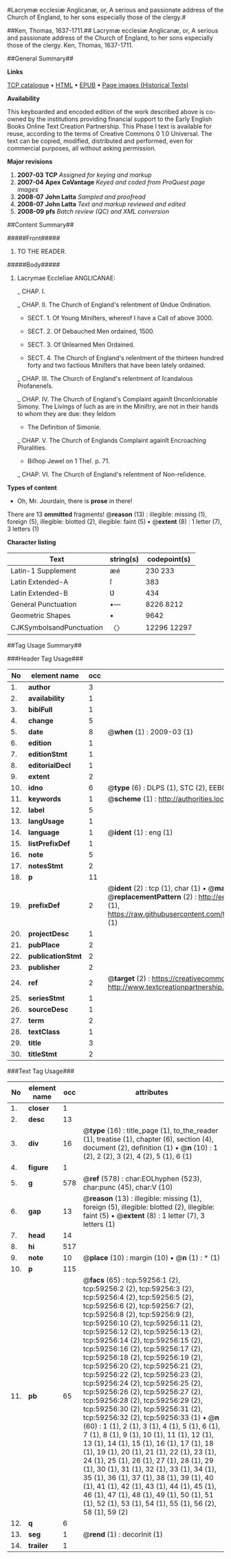 #Lacrymæ ecclesiæ Anglicanæ, or, A serious and passionate address of the Church of England, to her sons especially those of the clergy.#

##Ken, Thomas, 1637-1711.##
Lacrymæ ecclesiæ Anglicanæ, or, A serious and passionate address of the Church of England, to her sons especially those of the clergy.
Ken, Thomas, 1637-1711.

##General Summary##

**Links**

[TCP catalogue](http://www.ota.ox.ac.uk/tcp/)  • 
[HTML](http://tei.it.ox.ac.uk/tcp/Texts-HTML/free/A70/A70394.html)  • 
[EPUB](http://tei.it.ox.ac.uk/tcp/Texts-EPUB/free/A70/A70394.epub) • 
[Page images (Historical Texts)](https://data.historicaltexts.jisc.ac.uk/view?pubId=eebo-12306075e&pageId=eebo-12306075e-59256-1)

**Availability**

This keyboarded and encoded edition of the
	       work described above is co-owned by the institutions
	       providing financial support to the Early English Books
	       Online Text Creation Partnership. This Phase I text is
	       available for reuse, according to the terms of Creative
	       Commons 0 1.0 Universal. The text can be copied,
	       modified, distributed and performed, even for
	       commercial purposes, all without asking permission.

**Major revisions**

1. __2007-03__ __TCP__ *Assigned for keying and markup*
1. __2007-04__ __Apex CoVantage__ *Keyed and coded from ProQuest page images*
1. __2008-07__ __John Latta__ *Sampled and proofread*
1. __2008-07__ __John Latta__ *Text and markup reviewed and edited*
1. __2008-09__ __pfs__ *Batch review (QC) and XML conversion*

##Content Summary##

#####Front#####

1. TO THE READER.

#####Body#####

1. Lacrymae Eccleſiae ANGLICANAE:

    _ CHAP. I.

    _ CHAP. II. The Church of England's reſentment of Ʋndue Ordination.

      * SECT. 1. Of Young Miniſters, whereof I have a Call of above 3000.

      * SECT. 2. Of Debauched Men ordained, 1500.

      * SECT. 3. Of Ʋnlearned Men Ordained.

      * SECT. 4. The Church of England's reſentment of the thirteen hundred forty and two factious Miniſters that have been lately ordained.

    _ CHAP. III. The Church of England's reſentment of ſcandalous Profaneneſs.

    _ CHAP. IV. The Church of England's Complaint againſt Ʋnconſcionable Simony.
The Livings of ſuch as are in the Miniſtry, are not in their hands to whom they are due: they ſeldom
      * The Definition of Simonie.

    _ CHAP. V. The Church of Englands Complaint againſt Encroaching Pluralities.

      * Biſhop Jewel on 1 Theſ. p. 71.

    _ CHAP. VI. The Church of England's reſentment of Non-reſidence.

**Types of content**

  * Oh, Mr. Jourdain, there is **prose** in there!

There are 13 **ommitted** fragments! 
 @__reason__ (13) : illegible: missing (1), foreign (5), illegible: blotted (2), illegible: faint (5)  •  @__extent__ (8) : 1 letter (7), 3 letters (1)

**Character listing**


|Text|string(s)|codepoint(s)|
|---|---|---|
|Latin-1 Supplement|æé|230 233|
|Latin Extended-A|ſ|383|
|Latin Extended-B|Ʋ|434|
|General Punctuation|•—|8226 8212|
|Geometric Shapes|▪|9642|
|CJKSymbolsandPunctuation|〈〉|12296 12297|

##Tag Usage Summary##

###Header Tag Usage###

|No|element name|occ|attributes|
|---|---|---|---|
|1.|__author__|3||
|2.|__availability__|1||
|3.|__biblFull__|1||
|4.|__change__|5||
|5.|__date__|8| @__when__ (1) : 2009-03 (1)|
|6.|__edition__|1||
|7.|__editionStmt__|1||
|8.|__editorialDecl__|1||
|9.|__extent__|2||
|10.|__idno__|6| @__type__ (6) : DLPS (1), STC (2), EEBO-CITATION (1), OCLC (1), VID (1)|
|11.|__keywords__|1| @__scheme__ (1) : http://authorities.loc.gov/ (1)|
|12.|__label__|5||
|13.|__langUsage__|1||
|14.|__language__|1| @__ident__ (1) : eng (1)|
|15.|__listPrefixDef__|1||
|16.|__note__|5||
|17.|__notesStmt__|2||
|18.|__p__|11||
|19.|__prefixDef__|2| @__ident__ (2) : tcp (1), char (1)  •  @__matchPattern__ (2) : ([0-9\-]+):([0-9IVX]+) (1), (.+) (1)  •  @__replacementPattern__ (2) : http://eebo.chadwyck.com/downloadtiff?vid=$1&page=$2 (1), https://raw.githubusercontent.com/textcreationpartnership/Texts/master/tcpchars.xml#$1 (1)|
|20.|__projectDesc__|1||
|21.|__pubPlace__|2||
|22.|__publicationStmt__|2||
|23.|__publisher__|2||
|24.|__ref__|2| @__target__ (2) : https://creativecommons.org/publicdomain/zero/1.0/ (1), http://www.textcreationpartnership.org/docs/. (1)|
|25.|__seriesStmt__|1||
|26.|__sourceDesc__|1||
|27.|__term__|2||
|28.|__textClass__|1||
|29.|__title__|3||
|30.|__titleStmt__|2||


###Text Tag Usage###

|No|element name|occ|attributes|
|---|---|---|---|
|1.|__closer__|1||
|2.|__desc__|13||
|3.|__div__|16| @__type__ (16) : title_page (1), to_the_reader (1), treatise (1), chapter (6), section (4), document (2), definition (1)  •  @__n__ (10) : 1 (2), 2 (2), 3 (2), 4 (2), 5 (1), 6 (1)|
|4.|__figure__|1||
|5.|__g__|578| @__ref__ (578) : char:EOLhyphen (523), char:punc (45), char:V (10)|
|6.|__gap__|13| @__reason__ (13) : illegible: missing (1), foreign (5), illegible: blotted (2), illegible: faint (5)  •  @__extent__ (8) : 1 letter (7), 3 letters (1)|
|7.|__head__|14||
|8.|__hi__|517||
|9.|__note__|10| @__place__ (10) : margin (10)  •  @__n__ (1) : * (1)|
|10.|__p__|115||
|11.|__pb__|65| @__facs__ (65) : tcp:59256:1 (2), tcp:59256:2 (2), tcp:59256:3 (2), tcp:59256:4 (2), tcp:59256:5 (2), tcp:59256:6 (2), tcp:59256:7 (2), tcp:59256:8 (2), tcp:59256:9 (2), tcp:59256:10 (2), tcp:59256:11 (2), tcp:59256:12 (2), tcp:59256:13 (2), tcp:59256:14 (2), tcp:59256:15 (2), tcp:59256:16 (2), tcp:59256:17 (2), tcp:59256:18 (2), tcp:59256:19 (2), tcp:59256:20 (2), tcp:59256:21 (2), tcp:59256:22 (2), tcp:59256:23 (2), tcp:59256:24 (2), tcp:59256:25 (2), tcp:59256:26 (2), tcp:59256:27 (2), tcp:59256:28 (2), tcp:59256:29 (2), tcp:59256:30 (2), tcp:59256:31 (2), tcp:59256:32 (2), tcp:59256:33 (1)  •  @__n__ (60) : 1 (1), 2 (1), 3 (1), 4 (1), 5 (1), 6 (1), 7 (1), 8 (1), 9 (1), 10 (1), 11 (1), 12 (1), 13 (1), 14 (1), 15 (1), 16 (1), 17 (1), 18 (1), 19 (1), 20 (1), 21 (1), 22 (1), 23 (1), 24 (1), 25 (1), 26 (1), 27 (1), 28 (1), 29 (1), 30 (1), 31 (1), 32 (1), 33 (1), 34 (1), 35 (1), 36 (1), 37 (1), 38 (1), 39 (1), 40 (1), 41 (1), 42 (1), 43 (1), 44 (1), 45 (1), 46 (1), 47 (1), 48 (1), 49 (1), 50 (1), 51 (1), 52 (1), 53 (1), 54 (1), 55 (1), 56 (2), 58 (1), 59 (2)|
|12.|__q__|6||
|13.|__seg__|1| @__rend__ (1) : decorInit (1)|
|14.|__trailer__|1||
